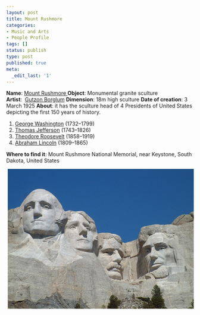 ```yaml
---
layout: post
title: Mount Rushmore
categories:
- Music and Arts
- People Profile
tags: []
status: publish
type: post
published: true
meta:
  _edit_last: '1'
---
```

<strong>Name</strong>: <a href="http://en.wikipedia.org/wiki/Mount_Rushmore">Mount Rushmore
</a><strong>Object</strong>: Monumental granite sculture
<strong>Artist</strong>:  <a title="Gutzon Borglum" href="http://share.sweska.net/wiki/Gutzon_Borglum">Gutzon Borglum</a>
<strong>Dimension</strong>: 18m high sculture
<strong>Date of creation</strong>: 3 March 1925
<strong>About</strong>: it has the sculture head of 4 Presidents of United States depicting the first 150 years of history.
<ol>
	<li><a title="George Washington" href="http://share.sweska.net/wiki/George_Washington">George Washington</a> (1732–1799)</li>
	<li><a title="Thomas Jefferson" href="http://share.sweska.net/wiki/Thomas_Jefferson">Thomas Jefferson</a> (1743–1826)</li>
	<li><a title="Theodore Roosevelt" href="http://share.sweska.net/wiki/Theodore_Roosevelt">Theodore Roosevelt</a> (1858–1919)</li>
	<li><a title="Abraham Lincoln" href="http://share.sweska.net/wiki/Abraham_Lincoln">Abraham Lincoln</a> (1809–1865)</li>
</ol>
<strong>Where to find it</strong>: Mount Rushmore National Memorial, near Keystone, South Dakota, United States
<p style="text-align: center;"> <a href="http://share.sweska.net/files/mount_rushmore1.jpg"><img class="size-full wp-image-662" title="mount_rushmore1" src="/img/mount_rushmore1.jpg" alt="" /></a></p>
